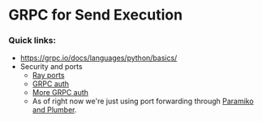 # GRPC for Send Execution

### Quick links:
* https://grpc.io/docs/languages/python/basics/
* Security and ports
  * [Ray ports](https://docs.ray.io/en/latest/ray-core/configure.html#ports-configurations)
  * [GRPC auth](https://grpc.io/docs/guides/auth/)
  * [More GRPC auth](https://grpc.github.io/grpc/python/grpc.html#authentication-authorization-objects)
  * As of right now we're just using port forwarding through [Paramiko and Plumber](https://plumbum.readthedocs.io/en/latest/remote.html#tunneling-example).
